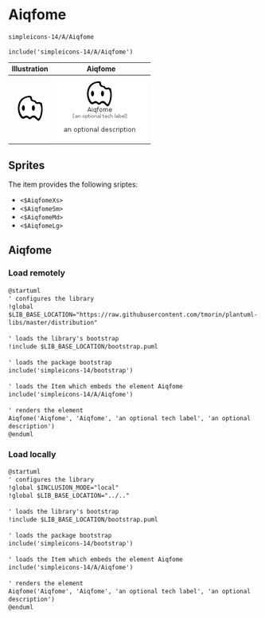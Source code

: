 # Aiqfome


```text
simpleicons-14/A/Aiqfome
```

```text
include('simpleicons-14/A/Aiqfome')
```



| Illustration | Aiqfome |
| :---: | :---: |
| ![illustration for Illustration](../../simpleicons-14/A/Aiqfome.png) | ![illustration for Aiqfome](../../simpleicons-14/A/Aiqfome.Local.png) |



## Sprites
The item provides the following sriptes:

- `<$AiqfomeXs>`
- `<$AiqfomeSm>`
- `<$AiqfomeMd>`
- `<$AiqfomeLg>`





## Aiqfome

### Load remotely
```plantuml
@startuml
' configures the library
!global $LIB_BASE_LOCATION="https://raw.githubusercontent.com/tmorin/plantuml-libs/master/distribution"

' loads the library's bootstrap
!include $LIB_BASE_LOCATION/bootstrap.puml

' loads the package bootstrap
include('simpleicons-14/bootstrap')

' loads the Item which embeds the element Aiqfome
include('simpleicons-14/A/Aiqfome')

' renders the element
Aiqfome('Aiqfome', 'Aiqfome', 'an optional tech label', 'an optional description')
@enduml
```

### Load locally
```plantuml
@startuml
' configures the library
!global $INCLUSION_MODE="local"
!global $LIB_BASE_LOCATION="../.."

' loads the library's bootstrap
!include $LIB_BASE_LOCATION/bootstrap.puml

' loads the package bootstrap
include('simpleicons-14/bootstrap')

' loads the Item which embeds the element Aiqfome
include('simpleicons-14/A/Aiqfome')

' renders the element
Aiqfome('Aiqfome', 'Aiqfome', 'an optional tech label', 'an optional description')
@enduml
```

